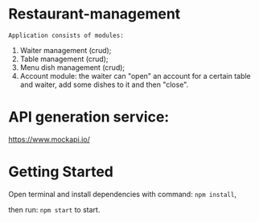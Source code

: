 # Restaurant-management

`Application consists of modules:`

1) Waiter management (crud);
2) Table management (crud);
3) Menu dish management (crud);
4) Account module: the waiter can "open" an account for a certain table and waiter, add some dishes to it and then "close".

# API generation service:
https://www.mockapi.io/

# Getting Started

Open terminal and install dependencies with command: `npm install`,

then run: `npm start` to start.
